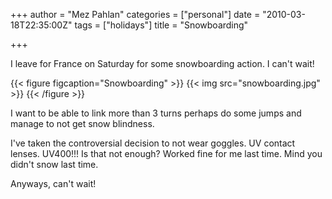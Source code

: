 +++
author = "Mez Pahlan"
categories = ["personal"]
date = "2010-03-18T22:35:00Z"
tags = ["holidays"]
title = "Snowboarding"

+++

I leave for France on Saturday for some snowboarding action. I can't wait!

{{< figure figcaption="Snowboarding" >}}
    {{< img src="snowboarding.jpg" >}}
{{< /figure >}}

<!--more-->

I want to be able to link more than 3 turns perhaps do some jumps and manage to not get snow blindness.

I've taken the controversial decision to not wear goggles. UV contact lenses. UV400!!! Is that not enough? Worked fine
for me last time. Mind you didn't snow last time.

Anyways, can't wait!
